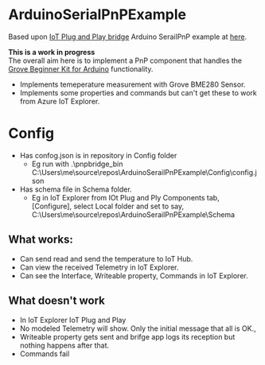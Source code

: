 # ArduinoSerialPnPExample

Based upon [IoT Plug and Play bridge](https://github.com/Azure/iot-plug-and-play-bridge) Arduino SerailPnP example at [here](https://github.com/Azure/iot-plug-and-play-bridge/tree/master/serialpnp/ArduinoExample).

**This is a work in progress**  
The overall aim here is to implement a PnP component that handles the [Grove Beginner Kit for Arduino](https://wiki.seeedstudio.com/Grove-Beginner-Kit-For-Arduino) functionality.

- Implements temeperature measurement with Grove BME280 Sensor.
- Implements some properties and commands but can't get these to work from Azure IoT Explorer.

# Config
- Has confog.json is in repository in Config folder
  - Eg run with  .\pnpbridge_bin C:\Users\me\source\repos\ArduinoSerailPnPExample\Config\config.json
- Has schema file in Schema folder.
  - Eg in IoT Explorer from IOt Plug and Ply Components tab, [Configure], select Local folder and set to say, C:\Users\me\source\repos\ArduinoSerailPnPExample\Schema


## What works:

- Can send read and send the temperature to IoT Hub.
- Can view the received Telemetry in IoT Explorer.
- Can see the Interface, Writeable property, Commands in IoT Explorer.

## What doesn't work
 - In IoT Explorer IoT Plug and Play 
  - No modeled Telemetry will show. Only the initial message that all is OK.,
  - Writeable property gets sent and brifge app logs its reception but nothing happens after that.
  - Commands fail
 
